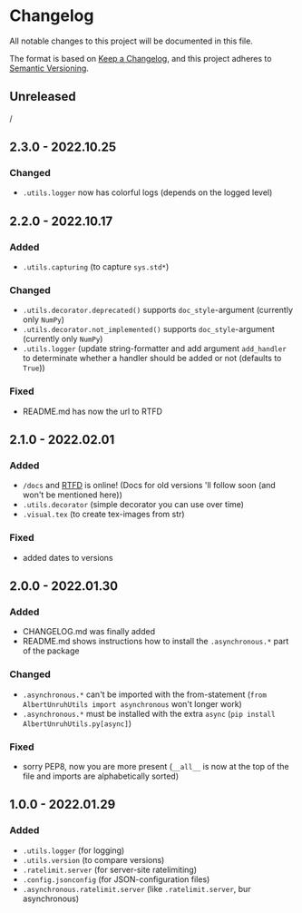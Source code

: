 # Changelog
All notable changes to this project will be documented in this file.

The format is based on [Keep a Changelog](https://keepachangelog.com/en/1.0.0/),
and this project adheres to [Semantic Versioning](https://semver.org/spec/v2.0.0.html).

## Unreleased
/

## 2.3.0 - 2022.10.25
### Changed
- `.utils.logger` now has colorful logs (depends on the logged level)

## 2.2.0 - 2022.10.17
### Added
- `.utils.capturing` (to capture `sys.std*`)

### Changed
- `.utils.decorator.deprecated()` supports `doc_style`-argument (currently only `NumPy`)
- `.utils.decorator.not_implemented()` supports `doc_style`-argument (currently only `NumPy`)
- `.utils.logger` (update string-formatter and add argument `add_handler` to determinate whether a handler should be added or not (defaults to `True`))

### Fixed
- README.md has now the url to RTFD

## 2.1.0 - 2022.02.01
### Added
- `/docs` and [RTFD](https://AlbertUnruhUtilsPy.rtfd.io) is online! (Docs for old versions 'll follow soon (and won't be mentioned here))
- `.utils.decorator` (simple decorator you can use over time)
- `.visual.tex` (to create tex-images from str)

### Fixed
- added dates to versions

## 2.0.0 - 2022.01.30
### Added
- CHANGELOG.md was finally added
- README.md shows instructions how to install the `.asynchronous.*` part of the package

### Changed
- `.asynchronous.*` can't be imported with the from-statement (`from AlbertUnruhUtils import asynchronous` won't longer work)
- `.asynchronous.*` must be installed with the extra `async` (`pip install AlbertUnruhUtils.py[async]`)

### Fixed
- sorry PEP8, now you are more present (`__all__` is now at the top of the file and imports are alphabetically sorted)

## 1.0.0 - 2022.01.29
### Added
- `.utils.logger` (for logging)
- `.utils.version` (to compare versions)
- `.ratelimit.server` (for server-site ratelimiting)
- `.config.jsonconfig` (for JSON-configuration files)
- `.asynchronous.ratelimit.server` (like `.ratelimit.server`, bur asynchronous)
